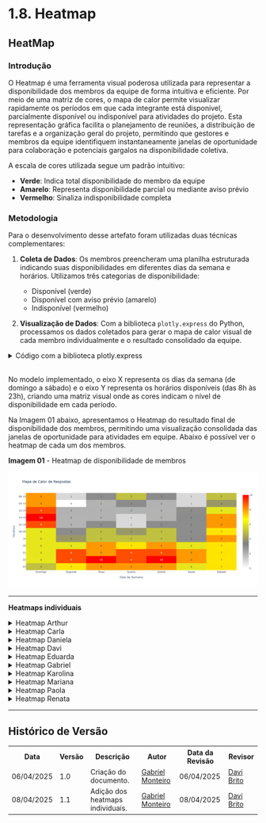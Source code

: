 # 1.8. Heatmap

## HeatMap

### Introdução

O Heatmap é uma ferramenta visual poderosa utilizada para representar a disponibilidade dos membros da equipe de forma intuitiva e eficiente. Por meio de uma matriz de cores, o mapa de calor permite visualizar rapidamente os períodos em que cada integrante está disponível, parcialmente disponível ou indisponível para atividades do projeto.
Esta representação gráfica facilita o planejamento de reuniões, a distribuição de tarefas e a organização geral do projeto, permitindo que gestores e membros da equipe identifiquem instantaneamente janelas de oportunidade para colaboração e potenciais gargalos na disponibilidade coletiva.

A escala de cores utilizada segue um padrão intuitivo:
- **Verde**: Indica total disponibilidade do membro da equipe
- **Amarelo**: Representa disponibilidade parcial ou mediante aviso prévio
- **Vermelho**: Sinaliza indisponibilidade completa

### Metodologia

Para o desenvolvimento desse artefato foram utilizadas duas técnicas complementares:

1. **Coleta de Dados**: Os membros preencheram uma planilha estruturada indicando suas disponibilidades em diferentes dias da semana e horários. Utilizamos três categorias de disponibilidade:
   - Disponível (verde)
   - Disponível com aviso prévio (amarelo)
   - Indisponível (vermelho)

2. **Visualização de Dados**: Com a biblioteca `plotly.express` do Python, processamos os dados coletados para gerar o mapa de calor visual de cada membro individualmente e o resultado consolidado da equipe. 

<details>
<summary>Código com a biblioteca plotly.express</summary>

![Código gerador do heatmap](assets/codHeatmap.png)

</details>

<br />

No modelo implementado, o eixo X representa os dias da semana (de domingo a sábado) e o eixo Y representa os horários disponíveis (das 8h às 23h), criando uma matriz visual onde as cores indicam o nível de disponibilidade em cada período.

Na Imagem 01 abaixo, apresentamos o Heatmap do resultado final de disponibilidade dos membros, permitindo uma visualização consolidada das janelas de oportunidade para atividades em equipe. Abaixo é possível ver o heatmap de cada um dos membros.

**Imagem 01** - Heatmap de disponibilidade de membros

![Heatmap Geral](assets/heatmap.png)

---

**Heatmaps individuais**


<details>
<summary>Heatmap Arthur</summary>

![Heatmap Arthur](assets/heatArthur.png)

</details>

<details>
<summary>Heatmap Carla</summary>

![Heatmap Carla](assets/heatCarla.png)

</details>

<details>
<summary>Heatmap Daniela</summary>

![Heatmap Daniela](assets/heatDani.png)

</details>

<details>
<summary>Heatmap Davi</summary>

![Heatmap Davi](assets/heatDavi.png)

</details>

<details>
<summary>Heatmap Eduarda</summary>

![Heatmap Eduarda](assets/heatEduarda.png)

</details>

<details>
<summary>Heatmap Gabriel</summary>

![Heatmap Gabriel](assets/heatGabriel.png)

</details>

<details>
<summary>Heatmap Karolina</summary>

![Heatmap Karolina](assets/heatKarolina.png)

</details>

<details>
<summary>Heatmap Mariana</summary>

![Heatmap Mariana](assets/heatMariana.png)

</details>

<details>
<summary>Heatmap Paola</summary>

![Heatmap Paola](assets/heatPaola.png)

</details>

<details>
<summary>Heatmap Renata</summary>

![Heatmap Renata](assets/heatRenata.png)

</details>

---

## Histórico de Versão

<div align="center">
    <table>
        <tr>
            <th>Data</th>
            <th>Versão</th>
            <th>Descrição</th>
            <th>Autor</th>
            <th>Data da Revisão</th>
            <th>Revisor</th>
        </tr>
        <tr>
            <td>06/04/2025</td>
            <td>1.0</td>
            <td>Criação do documento.</td>
            <td><a href="https://github.com/GabrielSMonteiro">Gabriel Monteiro</a></td>
            <td>06/04/2025</td>
            <td><a href="https://github.com/Jagaima">Davi Brito</a></td>
        </tr>
        <tr>
            <td>08/04/2025</td>
            <td>1.1</td>
            <td>Adição dos heatmaps individuais.</td>
            <td><a href="https://github.com/GabrielSMonteiro">Gabriel Monteiro</a></td>
            <td>08/04/2025</td>
            <td><a href="https://github.com/Jagaima">Davi Brito</a></td>
        </tr>
    </table>
</div>
